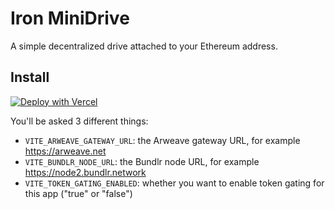 # Iron MiniDrive

A simple decentralized drive attached to your Ethereum address.
## Install

[![Deploy with Vercel](https://vercel.com/button)](https://vercel.com/new/clone?repository-url=https%3A%2F%2Fgithub.com%2F0x3studio%2Firon-minidrive-webapp&env=VITE_ARWEAVE_GATEWAY_URL,VITE_BUNDLR_NODE_URL,VITE_TOKEN_GATING_ENABLED&envDescription=Information%20needed%20for%20the%20application%20to%20run.)

You'll be asked 3 different things:

* `VITE_ARWEAVE_GATEWAY_URL`: the Arweave gateway URL, for example https://arweave.net
* `VITE_BUNDLR_NODE_URL`: the Bundlr node URL, for example https://node2.bundlr.network
* `VITE_TOKEN_GATING_ENABLED`: whether you want to enable token gating for this app ("true" or "false")